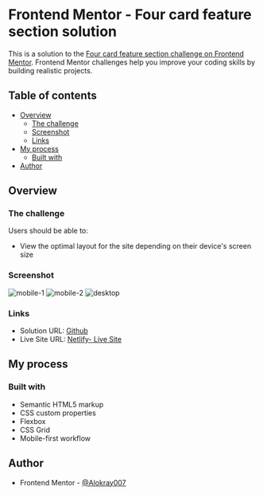 # Frontend Mentor - Four card feature section solution

This is a solution to the [Four card feature section challenge on Frontend Mentor](https://www.frontendmentor.io/challenges/four-card-feature-section-weK1eFYK). Frontend Mentor challenges help you improve your coding skills by building realistic projects.

## Table of contents

- [Overview](#overview)
  - [The challenge](#the-challenge)
  - [Screenshot](#screenshot)
  - [Links](#links)
- [My process](#my-process)
  - [Built with](#built-with)
- [Author](#author)

## Overview

### The challenge

Users should be able to:

- View the optimal layout for the site depending on their device's screen size

### Screenshot

![mobile-1](https://raw.github.com/Alokray007/four-card-feature-FM/main/screenshots/mobile-1.png)
![mobile-2](https://raw.github.com/Alokray007/four-card-feature-FM/main/screenshots/mobile-2.png)
![desktop](https://raw.github.com/Alokray007/four-card-feature-FM/main/screenshots/desktop.png)

### Links

- Solution URL: [Github](https://github.com/Alokray007/four-card-feature-FM)
- Live Site URL: [Netlify- Live Site](https://fourcrdfeat.netlify.app/)

## My process

### Built with

- Semantic HTML5 markup
- CSS custom properties
- Flexbox
- CSS Grid
- Mobile-first workflow

## Author

- Frontend Mentor - [@Alokray007](https://www.frontendmentor.io/profile/Alokray007)
